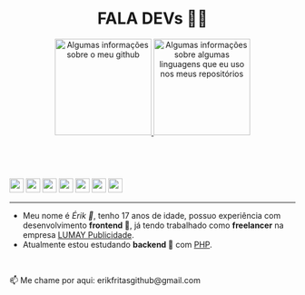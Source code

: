 <!--
**erikfritas/erikfritas** is a ✨ _special_ ✨ repository because its `README.md` (this file) appears on your GitHub profile.

Here are some ideas to get you started:

- 🔭 I’m currently working on ...
- 🌱 I’m currently learning ...
- 👯 I’m looking to collaborate on ...
- 🤔 I’m looking for help with ...
- 💬 Ask me about ...
- 📫 How to reach me: ...
- 😄 Pronouns: ...
- ⚡ Fun fact: ...
-->

<header style="width: 100%;">
  <h1>FALA DEVs 🍟✨</h1>
  <section style="width: 100%;">
    <a width="100%" style="margin: auto;" href="https://lumaypublicidade.com/#contato">
      <img height="170vw" alt="Algumas informações sobre o meu github" src="https://github-readme-stats.vercel.app/api?username=erikfritas&show_icons=true&theme=ocean_dark&include_all_commits=true&count_private=true"/>
      <img height="170vw" alt="Algumas informações sobre algumas linguagens que eu uso nos meus repositórios" src="https://github-readme-stats.vercel.app/api/top-langs/?username=erikfritas&layout=compact&langs_count=7&bg_color=5,511,115&text_color=CCF&title_color=FCF"/>
    </a>
  </section>
</header>
<br>
<section>
  <img width="25px" src="https://cdn.jsdelivr.net/gh/devicons/devicon/icons/html5/html5-original.svg" />
  <img width="25px" src="https://cdn.jsdelivr.net/gh/devicons/devicon/icons/sass/sass-original.svg" />
  <img width="25px" src="https://cdn.jsdelivr.net/gh/devicons/devicon/icons/javascript/javascript-original.svg" />
  <img width="25px" src="https://cdn.jsdelivr.net/gh/devicons/devicon/icons/php/php-original.svg" />
  <img width="25px" src="https://cdn.jsdelivr.net/gh/devicons/devicon/icons/typescript/typescript-original.svg" />
  <img width="25px" src="https://cdn.jsdelivr.net/gh/devicons/devicon/icons/python/python-original.svg" />
  <img width="25px" src="https://cdn.jsdelivr.net/gh/devicons/devicon/icons/ruby/ruby-original.svg" />
</section>
<hr>
<article>
  <ul>
    <li>Meu nome é <i>Érik 🍟</i>, tenho 17 anos de idade, possuo experiência com desenvolvimento <strong>frontend 🔭</strong>, já tendo trabalhado como <strong>freelancer</strong> na empresa <a href="https://lumaypublicidade.com/">LUMAY Publicidade</a>.</li>
    <li>Atualmente estou estudando <strong>backend 🌱</strong> com <a href="https://www.php.net/">PHP</a>.</li>
  </ul>
</article>
<br>
<footer>
  <p>📫 Me chame por aqui: erikfritasgithub@gmail.com</p>
</footer>


